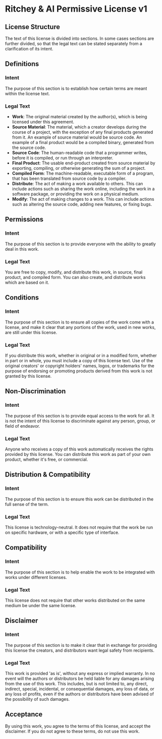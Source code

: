 # Ritchey & AI Permissive License v1

## License Structure
The text of this license is divided into sections. In some cases sections are further divided, so that the legal text can be stated separately from a clarification of its intent.

## Definitions
### Intent
The purpose of this section is to establish how certain terms are meant within the license text.
### Legal Text
- **Work**: The original material created by the author(s), which is being licensed under this agreement.
- **Source Material**: The material, which a creator develops during the course of a project, with the exception of any final products generated from it. An example of source material would be source code. An example of a final product would be a compiled binary, generated from the source code.
- **Source Code**: The human-readable code that a programmer writes, before it is compiled, or run through an interpreter.
- **Final Product**: The usable end-product created from source material by exporting, compiling, or otherwise generating the sum of a project.
- **Compiled Form**: The machine-readable, executable form of a program, that has been translated from source code by a compiler.
- **Distribute**: The act of making a work available to others. This can include actions such as sharing the work online, including the work in a software package, or providing the work on a physical medium.
- **Modify**: The act of making changes to a work. This can include actions such as altering the source code, adding new features, or fixing bugs.

## Permissions
### Intent
The purpose of this section is to provide everyone with the ability to greatly deal in this work.
### Legal Text
You are free to copy, modify, and distribute this work, in source, final product, and compiled form. You can also create, and distribute works which are based on it.

## Conditions
### Intent
The purpose of this section is to ensure all copies of the work come with a license, and make it clear that any portions of the work, used in new works, are still under this license.
### Legal Text
If you distribute this work, whether in original or in a modified form, whether in part or in whole, you must include a copy of this license text. Use of the original creators' or copyright holders' names, logos, or trademarks for the purpose of endorsing or promoting products derived from this work is not granted by this license.

## Non-Discrimination
### Intent
The purpose of this section is to provide equal access to the work for all. It is not the intent of this license to discriminate against any person, group, or field of endeavor.
### Legal Text
Anyone who receives a copy of this work automatically receives the rights provided by this license. You can distribute this work as part of your own product, whether it's free, or commercial.

## Distribution & Compatibility
### Intent
The purpose of this section is to ensure this work can be distributed in the full sense of the term.
### Legal Text
This license is technology-neutral. It does not require that the work be run on specific hardware, or with a specific type of interface.

## Compatibility
### Intent
The purpose of this section is to help enable the work to be integrated with works under different licenses.
### Legal Text
This license does not require that other works distributed on the same medium be under the same license.

## Disclaimer
### Intent
The purpose of this section is to make it clear that in exchange for providing this license the creators, and distributors want legal safety from recipients.
### Legal Text
This work is provided 'as is', without any express or implied warranty. In no event will the authors or distributors be held liable for any damages arising from the use of this work. This includes, but is not limited to, any direct, indirect, special, incidental, or consequential damages, any loss of data, or any loss of profits, even if the authors or distributors have been advised of the possibility of such damages.

## Acceptance
By using this work, you agree to the terms of this license, and accept the disclaimer. If you do not agree to these terms, do not use this work.